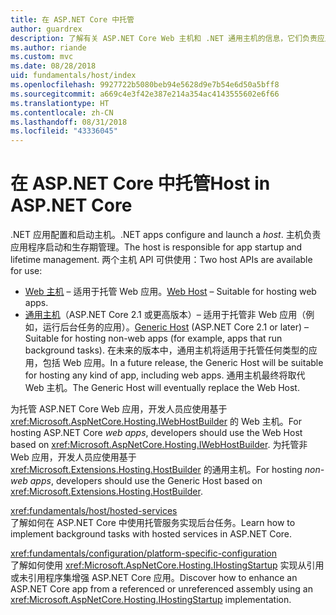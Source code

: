 ```yaml
---
title: 在 ASP.NET Core 中托管
author: guardrex
description: 了解有关 ASP.NET Core Web 主机和 .NET 通用主机的信息，它们负责应用启动和生存期管理。
ms.author: riande
ms.custom: mvc
ms.date: 08/28/2018
uid: fundamentals/host/index
ms.openlocfilehash: 9927722b5080beb94e5628d9e7b54e6d50a5bff8
ms.sourcegitcommit: a669c4e3f42e387e214a354ac4143555602e6f66
ms.translationtype: HT
ms.contentlocale: zh-CN
ms.lasthandoff: 08/31/2018
ms.locfileid: "43336045"
---
```

# <a name="host-in-aspnet-core"></a><span data-ttu-id="2146e-103">在 ASP.NET Core 中托管</span><span class="sxs-lookup"><span data-stu-id="2146e-103">Host in ASP.NET Core</span></span>

<span data-ttu-id="2146e-104">.NET 应用配置和启动主机。</span><span class="sxs-lookup"><span data-stu-id="2146e-104">.NET apps configure and launch a *host*.</span></span> <span data-ttu-id="2146e-105">主机负责应用程序启动和生存期管理。</span><span class="sxs-lookup"><span data-stu-id="2146e-105">The host is responsible for app startup and lifetime management.</span></span> <span data-ttu-id="2146e-106">两个主机 API 可供使用：</span><span class="sxs-lookup"><span data-stu-id="2146e-106">Two host APIs are available for use:</span></span>

* <span data-ttu-id="2146e-107">[Web 主机](xref:fundamentals/host/web-host) &ndash; 适用于托管 Web 应用。</span><span class="sxs-lookup"><span data-stu-id="2146e-107">[Web Host](xref:fundamentals/host/web-host) &ndash; Suitable for hosting web apps.</span></span>
* <span data-ttu-id="2146e-108">[通用主机](xref:fundamentals/host/generic-host)（ASP.NET Core 2.1 或更高版本）&ndash; 适用于托管非 Web 应用（例如，运行后台任务的应用）。</span><span class="sxs-lookup"><span data-stu-id="2146e-108">[Generic Host](xref:fundamentals/host/generic-host) (ASP.NET Core 2.1 or later) &ndash; Suitable for hosting non-web apps (for example, apps that run background tasks).</span></span> <span data-ttu-id="2146e-109">在未来的版本中，通用主机将适用于托管任何类型的应用，包括 Web 应用。</span><span class="sxs-lookup"><span data-stu-id="2146e-109">In a future release, the Generic Host will be suitable for hosting any kind of app, including web apps.</span></span> <span data-ttu-id="2146e-110">通用主机最终将取代 Web 主机。</span><span class="sxs-lookup"><span data-stu-id="2146e-110">The Generic Host will eventually replace the Web Host.</span></span>

<span data-ttu-id="2146e-111">为托管 ASP.NET Core Web 应用，开发人员应使用基于 <xref:Microsoft.AspNetCore.Hosting.IWebHostBuilder> 的 Web 主机。</span><span class="sxs-lookup"><span data-stu-id="2146e-111">For hosting ASP.NET Core *web apps*, developers should use the Web Host based on <xref:Microsoft.AspNetCore.Hosting.IWebHostBuilder>.</span></span> <span data-ttu-id="2146e-112">为托管非 Web 应用，开发人员应使用基于 <xref:Microsoft.Extensions.Hosting.HostBuilder> 的通用主机。</span><span class="sxs-lookup"><span data-stu-id="2146e-112">For hosting *non-web apps*, developers should use the Generic Host based on <xref:Microsoft.Extensions.Hosting.HostBuilder>.</span></span>

<xref:fundamentals/host/hosted-services>  
<span data-ttu-id="2146e-113">了解如何在 ASP.NET Core 中使用托管服务实现后台任务。</span><span class="sxs-lookup"><span data-stu-id="2146e-113">Learn how to implement background tasks with hosted services in ASP.NET Core.</span></span>

<xref:fundamentals/configuration/platform-specific-configuration>  
<span data-ttu-id="2146e-114">了解如何使用 <xref:Microsoft.AspNetCore.Hosting.IHostingStartup> 实现从引用或未引用程序集增强 ASP.NET Core 应用。</span><span class="sxs-lookup"><span data-stu-id="2146e-114">Discover how to enhance an ASP.NET Core app from a referenced or unreferenced assembly using an <xref:Microsoft.AspNetCore.Hosting.IHostingStartup> implementation.</span></span>
